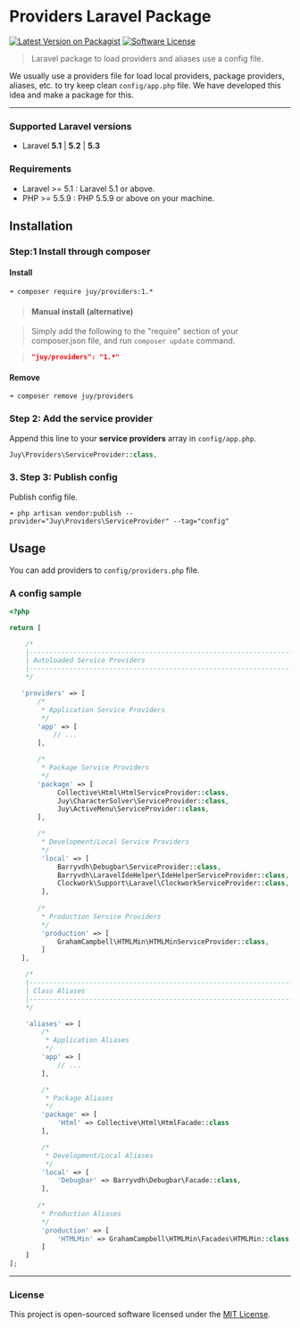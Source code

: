 # Providers Laravel Package

[![Latest Version on Packagist][ico-version]][link-packagist] [![Software License][ico-license]](LICENSE.txt)

> Laravel package to load providers and aliases use a config file.

We usually use a providers file for load local providers, package providers, aliases, etc. to try keep clean `config/app.php` file. We have developed this idea and make a package for this.

----------

### Supported Laravel versions

- Laravel **5.1** | **5.2** | **5.3**

### Requirements

- Laravel >= 5.1 : Laravel 5.1 or above.
- PHP >= 5.5.9 : PHP 5.5.9 or above on your machine.

## Installation

### Step:1 Install through composer

#### Install

```
➜ composer require juy/providers:1.*
```

> #### Manual install (alternative)

> Simply add the following to the "require" section of your composer.json file, and run `composer update` command.

> ```json
>"juy/providers": "1.*"
>```

#### Remove

```
➜ composer remove juy/providers
```

### Step 2: Add the service provider

Append this line to your **service providers** array in `config/app.php`.

```php
Juy\Providers\ServiceProvider::class,
```

### 3. Step 3: Publish config

Publish config file.

```
➜ php artisan vendor:publish --provider="Juy\Providers\ServiceProvider" --tag="config"
```

## Usage

You can add providers to `config/providers.php` file.

### A config sample

```php
<?php

return [

    /*
    |--------------------------------------------------------------------------
    | Autoloaded Service Providers
    |--------------------------------------------------------------------------
    */

   'providers' => [
       /*
        * Application Service Providers
        */
       'app' => [
           // ...
       ],

       /*
        * Package Service Providers
        */
       'package' => [
            Collective\Html\HtmlServiceProvider::class,
            Juy\CharacterSolver\ServiceProvider::class,
            Juy\ActiveMenu\ServiceProvider::class,
       ],

       /*
        * Development/Local Service Providers
        */
        'local' => [
            Barryvdh\Debugbar\ServiceProvider::class,
            Barryvdh\LaravelIdeHelper\IdeHelperServiceProvider::class,
            Clockwork\Support\Laravel\ClockworkServiceProvider::class,
        ],
        
       /*
        * Production Service Providers
        */
        'production' => [
            GrahamCampbell\HTMLMin\HTMLMinServiceProvider::class,
        ]
   ],

    /*
    |--------------------------------------------------------------------------
    | Class Aliases
    |--------------------------------------------------------------------------
    */

    'aliases' => [
        /*
         * Application Aliases
         */
        'app' => [
            // ...
        ],

        /*
         * Package Aliases
         */
        'package' => [
            'Html' => Collective\Html\HtmlFacade::class
        ],

        /*
         * Development/Local Aliases
         */
        'local' => [
            'Debugbar' => Barryvdh\Debugbar\Facade::class,
        ],
        
       /*
        * Production Aliases
        */
        'production' => [
            'HTMLMin' => GrahamCampbell\HTMLMin\Facades\HTMLMin::class,
        ]
    ]
];

```

----------

### License

This project is open-sourced software licensed under the [MIT License](LICENSE.txt).


[ico-version]: https://img.shields.io/packagist/v/juy/providers.svg?style=flat-square
[link-packagist]: https://packagist.org/packages/juy/providers

[ico-license]: https://img.shields.io/badge/license-MIT-blue.svg?style=flat-square